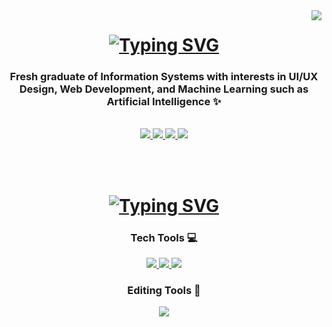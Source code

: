 <img align='right' src="https://visitor-badge.laobi.icu/badge?page_id=rrxzyy.rrxzyy"/>

<h1 align='center'>
<a href="https://git.io/typing-svg">
<img src="https://readme-typing-svg.demolab.com?font=Fira+Code&weight=600&duration=4000&pause=500&center=true&vCenter=true&width=435&lines=Hi+Yall+!+%F0%9F%A4%98%F0%9F%8F%BB%F0%9F%94%A5;Wellcome+!+%F0%9F%98%84" alt="Typing SVG" />
</a>
</h1>

<h3 align='center'>Fresh graduate of Information Systems with interests in UI/UX Design, Web Development, and Machine Learning such as Artificial Intelligence ✨</h3>

<br/>

<div align="center">
  <a href="https://www.linkedin.com/in/faqihbahreisy">
    <img src="https://img.shields.io/badge/LinkedIn-0077B5?style=for-the-badge&logo=linkedin&logoColor=white"/>
  </a>
  <a href="mailto:reikun1207@gmail.com">
    <img src="https://img.shields.io/badge/Gmail-D14836?style=for-the-badge&logo=gmail&logoColor=white"/>
  </a>
  <a href="https://faqihbahreisy.vercel.app">
    <img src="https://img.shields.io/badge/Portfolio-255E63?style=for-the-badge&logo=rrxzyy&logoColor=white"/>
  </a>
  <a href="https://instagram.com/faqihbahreisy">
    <img src="https://img.shields.io/badge/Instagram-E4405F?style=for-the-badge&logo=instagram&logoColor=white"/>
  </a>
</div>

<br/><br/>

<h1 align='center'>
<a href="https://git.io/typing-svg">
<img src="https://readme-typing-svg.demolab.com?font=Fira+Code&weight=600&duration=4000&pause=500&center=true&vCenter=true&width=435&lines=framework that I used and learnt." alt="Typing SVG" />
</a>
</h1>

<div align="center">
  <h3>Tech Tools 💻</h3>
  <a href="https://skillicons.dev/">
    <img src="https://skillicons.dev/icons?i=html,css,js,tailwind,react" />
    <img src="https://skillicons.dev/icons?i=vue,php,laravel,mysql,postgres" />
    <img src="https://skillicons.dev/icons?i=python,tensorflow,java,mongodb,express" />
  </a>
  <br/>
  <h3>Editing Tools 📸</h3>
  <a href="https://skillicons.dev/">
    <img src="https://skillicons.dev/icons?i=figma,ps,ai,pr,ae" />
  </a>
</div>

